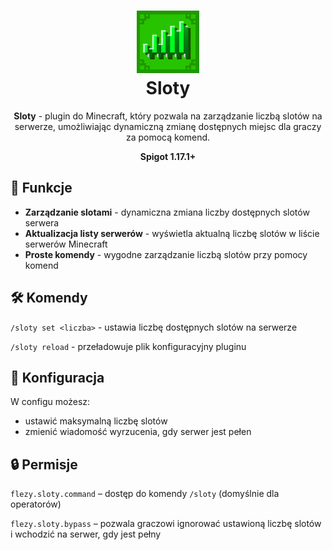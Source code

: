 <h1 align="center">
    <img src="icon.png" alt="Sloty" width="100" height="100"/> 
    <br/>
    Sloty
</h1>

<p align="center"><strong>Sloty</strong> - plugin do Minecraft, który pozwala na zarządzanie liczbą slotów na serwerze, umożliwiając dynamiczną zmianę dostępnych miejsc dla graczy za pomocą komend.</p>
<p align="center"><strong>Spigot 1.17.1+</strong></p>

## 🌟 Funkcje
- **Zarządzanie slotami** - dynamiczna zmiana liczby dostępnych slotów serwera
- **Aktualizacja listy serwerów** - wyświetla aktualną liczbę slotów w liście serwerów Minecraft
- **Proste komendy** - wygodne zarządzanie liczbą slotów przy pomocy komend

## 🛠️ Komendy
`/sloty set <liczba>` - ustawia liczbę dostępnych slotów na serwerze

`/sloty reload` - przeładowuje plik konfiguracyjny pluginu

## 🧰 Konfiguracja
W configu możesz:
- ustawić maksymalną liczbę slotów
- zmienić wiadomość wyrzucenia, gdy serwer jest pełen

## 🔒 Permisje
`flezy.sloty.command` – dostęp do komendy `/sloty` (domyślnie dla operatorów)

`flezy.sloty.bypass` – pozwala graczowi ignorować ustawioną liczbę slotów i wchodzić na serwer, gdy jest pełny
